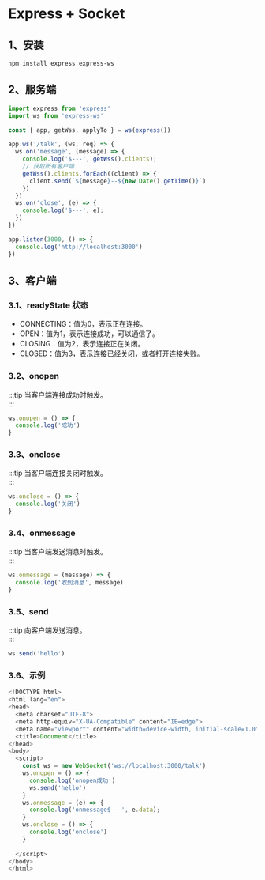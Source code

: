 # Express + Socket

## 1、安装
```shell
npm install express express-ws
```

## 2、服务端
```ts
import express from 'express'
import ws from 'express-ws'

const { app, getWss, applyTo } = ws(express())

app.ws('/talk', (ws, req) => {
  ws.on('message', (message) => {
    console.log('$---', getWss().clients);
    // 获取所有客户端
    getWss().clients.forEach((client) => {
      client.send(`${message}--${new Date().getTime()}`)
    })
  })
  ws.on('close', (e) => {
    console.log('$---', e);
  })
})

app.listen(3000, () => {
  console.log('http://localhost:3000')
})
```

## 3、客户端
### 3.1、readyState 状态
- CONNECTING：值为0，表示正在连接。
- OPEN：值为1，表示连接成功，可以通信了。
- CLOSING：值为2，表示连接正在关闭。
- CLOSED：值为3，表示连接已经关闭，或者打开连接失败。

### 3.2、onopen
:::tip
当客户端连接成功时触发。  
:::
```ts
ws.onopen = () => {
  console.log('成功')
}
```

### 3.3、onclose
:::tip
当客户端连接关闭时触发。  
:::
```ts
ws.onclose = () => {
  console.log('关闭')
}
```

### 3.4、onmessage
:::tip
当客户端发送消息时触发。  
:::
```ts
ws.onmessage = (message) => {
  console.log('收到消息', message)
}
```

### 3.5、send
:::tip
向客户端发送消息。  
:::
```ts
ws.send('hello')
```

### 3.6、示例
```ts
<!DOCTYPE html>
<html lang="en">
<head>
  <meta charset="UTF-8">
  <meta http-equiv="X-UA-Compatible" content="IE=edge">
  <meta name="viewport" content="width=device-width, initial-scale=1.0">
  <title>Document</title>
</head>
<body>
  <script>
    const ws = new WebSocket('ws://localhost:3000/talk')
    ws.onopen = () => {
      console.log('onopen成功')
      ws.send('hello')
    }
    ws.onmessage = (e) => {
      console.log('onmessage$---', e.data);
    }
    ws.onclose = () => {
      console.log('onclose')
    }
    
  </script>
</body>
</html>
```